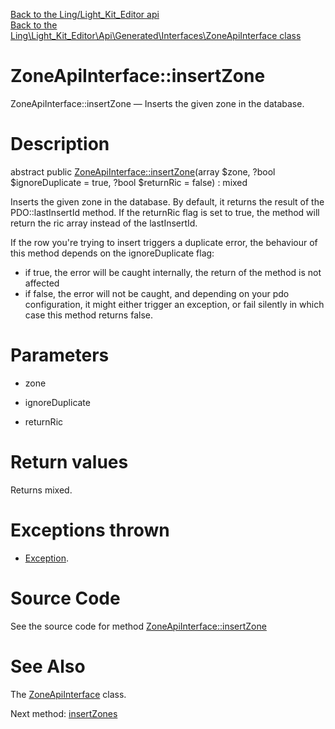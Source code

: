 [Back to the Ling/Light_Kit_Editor api](https://github.com/lingtalfi/Light_Kit_Editor/blob/master/doc/api/Ling/Light_Kit_Editor.md)<br>
[Back to the Ling\Light_Kit_Editor\Api\Generated\Interfaces\ZoneApiInterface class](https://github.com/lingtalfi/Light_Kit_Editor/blob/master/doc/api/Ling/Light_Kit_Editor/Api/Generated/Interfaces/ZoneApiInterface.md)


ZoneApiInterface::insertZone
================



ZoneApiInterface::insertZone — Inserts the given zone in the database.




Description
================


abstract public [ZoneApiInterface::insertZone](https://github.com/lingtalfi/Light_Kit_Editor/blob/master/doc/api/Ling/Light_Kit_Editor/Api/Generated/Interfaces/ZoneApiInterface/insertZone.md)(array $zone, ?bool $ignoreDuplicate = true, ?bool $returnRic = false) : mixed




Inserts the given zone in the database.
By default, it returns the result of the PDO::lastInsertId method.
If the returnRic flag is set to true, the method will return the ric array instead of the lastInsertId.


If the row you're trying to insert triggers a duplicate error, the behaviour of this method depends on
the ignoreDuplicate flag:
- if true, the error will be caught internally, the return of the method is not affected
- if false, the error will not be caught, and depending on your pdo configuration, it might either
         trigger an exception, or fail silently in which case this method returns false.




Parameters
================


- zone

    

- ignoreDuplicate

    

- returnRic

    


Return values
================

Returns mixed.


Exceptions thrown
================

- [Exception](http://php.net/manual/en/class.exception.php).&nbsp;







Source Code
===========
See the source code for method [ZoneApiInterface::insertZone](https://github.com/lingtalfi/Light_Kit_Editor/blob/master/Api/Generated/Interfaces/ZoneApiInterface.php#L35-L35)


See Also
================

The [ZoneApiInterface](https://github.com/lingtalfi/Light_Kit_Editor/blob/master/doc/api/Ling/Light_Kit_Editor/Api/Generated/Interfaces/ZoneApiInterface.md) class.

Next method: [insertZones](https://github.com/lingtalfi/Light_Kit_Editor/blob/master/doc/api/Ling/Light_Kit_Editor/Api/Generated/Interfaces/ZoneApiInterface/insertZones.md)<br>

